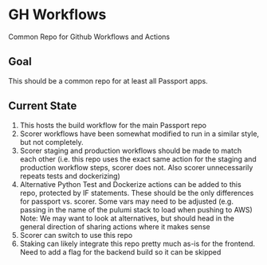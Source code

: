 # GH Workflows

Common Repo for Github Workflows and Actions

## Goal

This should be a common repo for at least all Passport apps.

## Current State

1. This hosts the build workflow for the main Passport repo
2. Scorer workflows have been somewhat modified to run in a similar style, but
   not completely.
3. Scorer staging and production workflows should be made to match each other
   (i.e. this repo uses the exact same action for the staging and production 
   workflow steps, scorer does not. Also scorer unnecessarily repeats tests
   and dockerizing)
5. Alternative Python Test and Dockerize actions can be added to this repo,
   protected by IF statements. These should be the only differences for
   passport vs. scorer. Some vars may need to be adjusted (e.g. passing in
   the name of the pulumi stack to load when pushing to AWS)
      Note: We may want to look at alternatives, but should head in the general
      direction of sharing actions where it makes sense
5. Scorer can switch to use this repo
6. Staking can likely integrate this repo pretty much as-is for the frontend.
   Need to add a flag for the backend build so it can be skipped
